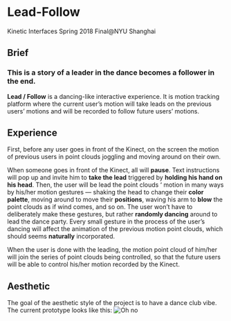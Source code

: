 # Lead-Follow
Kinetic Interfaces Spring 2018 Final@NYU Shanghai

## Brief

### This is a story of a leader in the dance becomes a follower in the end.

**Lead / Follow** is a dancing-like interactive experience. It is motion tracking platform where the current user’s motion will take leads on the previous users’ motions and will be recorded to follow future users’ motions.

## Experience

First, before any user goes in front of the Kinect, on the screen the motion of previous users in point clouds joggling and moving around on their own.

When someone goes in front of the Kinect, all will **pause**. Text instructions will pop up and invite him to **take the lead** triggered by **holding his hand on his head**. Then, the user will be lead the point clouds ‘ motion in many ways by his/her motion gestures — shaking the head to change their **color palette**, moving around to move their **positions**, waving his arm to **blow** the point clouds as if wind comes, and so on. The user won’t have to deliberately make these gestures, but rather **randomly dancing** around to lead the dance party. Every small gesture in the process of the user’s dancing will affect the animation of the previous motion point clouds, which should seems **naturally** incorporated.

When the user is done with the leading, the motion point cloud of him/her will join the series of point clouds being controlled, so that the future users will be able to control his/her motion recorded by the Kinect.

## Aesthetic
The goal of the aesthetic style of the project is to have a dance club vibe. The current prototype looks like this:
![Oh no](http://s3-ap-southeast-1.amazonaws.com/ima-wp/wp-content/uploads/sites/5/2018/05/02150937/IMG_9614.jpg)
